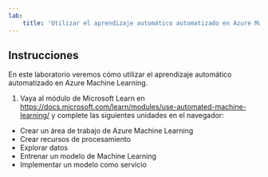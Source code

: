 ```yaml
---
lab:
    title: 'Utilizar el aprendizaje automático automatizado en Azure Machine Learning'
---
```


## Instrucciones
En este laboratorio veremos cómo utilizar el aprendizaje automático automatizado en Azure Machine Learning.

1.	Vaya al módulo de Microsoft Learn en https://docs.microsoft.com/learn/modules/use-automated-machine-learning/ y complete las siguientes unidades en el navegador: 

- Crear un área de trabajo de Azure Machine Learning
- Crear recursos de procesamiento
- Explorar datos 
- Entrenar un modelo de Machine Learning 
- Implementar un modelo como servicio 

